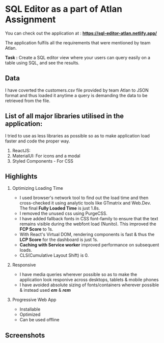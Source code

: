 # SQL Editor as a part of Atlan Assignment

You can check out the application at : **https://sql-editor-atlan.netlify.app/**

The application fulfils all the requirements that were mentioned by team Atlan.

**Task :** Create a SQL editor view where your users can query easily on a table using SQL, and see the results.

## Data

I have coverted the customers.csv file provided by team Atlan to JSON format and thus loaded it anytime a query is demanding the data to be retrieved from the file.

## List of all major libraries utilised in the application:

I tried to use as less libraries as possible so as to make application load faster and code the proper way.

1. ReactJS:
2. MaterialUI: For icons and a modal
3. Styled Components - For CSS

## Highlights

1. Optimizing Loading Time

   - I used browser's network tool to find out the load time and then cross-checked it using analytic tools like GTmatrix and Web.Dev. The final **Fully Loaded Time** is just 1.8s.
   - I removed the unused css using PurgeCSS.
   - I have added fallback fonts in CSS font-family to ensure that the text remains visible during the webfont load (Nunito). This improved the **FCP Score** to 1s.
   - With React's Virtual DOM, rendering components is fast & thus the **LCP Score** for the dashboard is just 1s.
   - **Caching with Service worker** improved performance on subsequent loads.
   - CLS(Cumulative Layout Shift) is 0.

2. Responsive

   - I have media queries wherever possible so as to make the application look responive across desktops, tablets & mobile phones
   - I have avoided absolute sizing of fonts/containers wherever possible & instead used **_em_** & **_rem_**

3. Progressive Web App

   - Installable
   - Optimized
   - Can be used offline

## Screenshots
